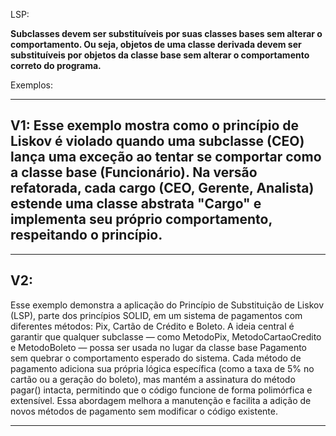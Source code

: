 LSP:

**Subclasses devem ser substituíveis por suas classes bases sem alterar o comportamento. Ou seja, objetos de uma classe derivada devem ser substituíveis por objetos da classe base sem alterar o comportamento correto do programa.**

Exemplos:

-------------------------------------
V1:
Esse exemplo mostra como o princípio de Liskov é violado quando uma subclasse (CEO) lança uma exceção ao tentar se comportar como a classe base (Funcionário). Na versão refatorada, cada cargo (CEO, Gerente, Analista) estende uma classe abstrata "Cargo" e implementa seu próprio comportamento, respeitando o princípio.
-------------------------------------

-------------------------------------
V2:
-------------------------------------
Esse exemplo demonstra a aplicação do Princípio de Substituição de Liskov (LSP), parte dos princípios SOLID, em um sistema de pagamentos com diferentes métodos: Pix, Cartão de Crédito e Boleto. A ideia central é garantir que qualquer subclasse — como MetodoPix, MetodoCartaoCredito e MetodoBoleto — possa ser usada no lugar da classe base Pagamento sem quebrar o comportamento esperado do sistema. Cada método de pagamento adiciona sua própria lógica específica (como a taxa de 5% no cartão ou a geração do boleto), mas mantém a assinatura do método pagar() intacta, permitindo que o código funcione de forma polimórfica e extensível. Essa abordagem melhora a manutenção e facilita a adição de novos métodos de pagamento sem modificar o código existente.

-------------------------------------

